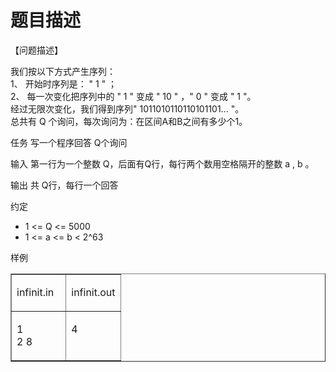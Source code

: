 # 题目描述


<p align="left">【问题描述】</p>
<p align="left">我们按以下方式产生序列： <br/>
1、 开始时序列是： &#34; 1 &#34; ； <br/>
2、 每一次变化把序列中的 &#34; 1 &#34; 变成 &#34; 10 &#34; ，&#34; 0 &#34; 变成 &#34; 1 &#34;。 <br/>
经过无限次变化，我们得到序列&#34; 1011010110110101101... &#34;。 <br/>
总共有 Q 个询问，每次询问为：在区间A和B之间有多少个1。</p>
<p align="left">任务 写一个程序回答 Q个询问</p>
<p align="left">输入 第一行为一个整数 Q，后面有Q行，每行两个数用空格隔开的整数 a , b 。</p>
<p align="left">输出 共 Q行，每行一个回答</p>
<p align="left">约定</p>
<ul>
    <li>1 &lt;= Q &lt;= 5000</li>
    <li>1 &lt;= a &lt;= b &lt; 2^63</li>
</ul>
<p align="left">样例</p>
<p>
</p><table border="1" cellpadding="0">
    <tbody>
        <tr>
            <td valign="top" width="50%">
            <p align="left">infinit.in</p>
            </td>
            <td valign="top" width="50%">
            <p align="left">infinit.out</p>
            </td>
        </tr>
        <tr>
            <td valign="top" width="50%">
            <p align="left">1 <br/>
            2 8</p>
            </td>
            <td valign="top" width="50%">
            <p align="left">4</p>
            </td>
        </tr>
    </tbody>
</table>
<p></p>
<p> </p>
<p><br/>
 </p>
